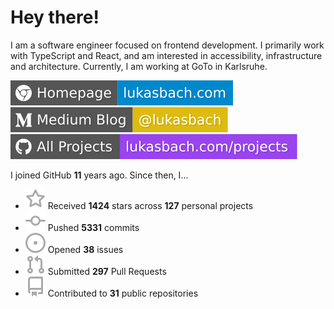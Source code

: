# Hey there!

I am a software engineer focused on frontend development. I primarily work with TypeScript and React, and am interested in accessibility, infrastructure and architecture. Currently, I am working at GoTo in Karlsruhe.

[![Homepage](./icons/homepage.svg)](https://lukasbach.com)
[![Medium Blog](./icons/medium.svg)](https://medium.com/@lukasbach)
[![My Projects](./icons/projects.svg)](https://lukasbach.com/projects)

I joined GitHub **11** years ago. Since then, I...

- ![](./icons/star.svg) Received **1424** stars across **127** personal projects
- ![](./icons/commit.svg) Pushed **5331** commits
- ![](./icons/issues.svg) Opened **38** issues
- ![](./icons/pr.svg) Submitted **297** Pull Requests
- ![](./icons/repo.svg) Contributed to **31** public repositories
